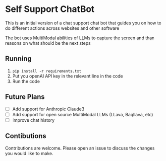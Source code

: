 # Self Support ChatBot

This is an initial version of a chat support chat bot that guides you on how to do different actions across websites and other software

The bot uses MultiModal abilities of LLMs to capture the screen and than reasons on what should be the next steps

## Running

1. `pip install -r requirements.txt`
2. Put you openAI API key in the relevant line in the code
3. Run the code

## Future Plans

- [ ] Add support for Anthropic Claude3
- [ ] Add support for open source MultiModal LLMs (LLava, Baqllava, etc)
- [ ] Improve chat history

## Contibutions

Contributions are welcome. Please open an issue to discuss the changes you would like to make.
